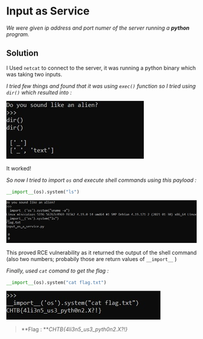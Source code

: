 # Input as Service
*We were given ip address and port numer of the server running a  **python** program.*

## Solution
I Used `netcat` to connect to the server, it was running a python binary which was taking two inputs.

*I tried few things and found that it was using `exec()` function so I tried using `dir()` which resulted into :* 

![pyout](images/S2.jpg)

It worked!

*So now I tried to import `os` and execute shell commands using this payload :*

```python
__import__(os).system("ls")
```
![exec](images/S3.jpg)

This proved RCE vulnerability as it returned the output of the shell command (also two numbers; probabily those are return values of `__import__` )

*Finally, used `cat` comand to get the flag :*

```python
__import__(os).system("cat flag.txt")
```

![flag](images/S4.jpg)

>**Flag : **_CHTB{4li3n5_us3_pyth0n2.X?!}_

